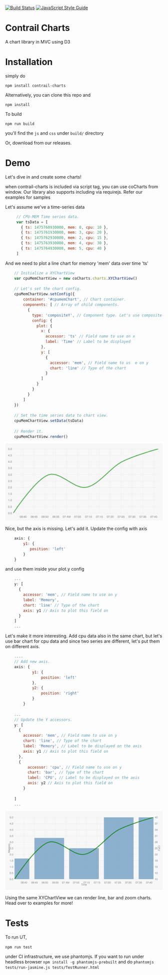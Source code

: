 [![Build Status](https://travis-ci.org/absingla/contrail-charts.svg?branch=master)](https://travis-ci.org/absingla/contrail-charts)
[![JavaScript Style Guide](https://img.shields.io/badge/code%20style-standard-brightgreen.svg)](http://standardjs.com/)

# Contrail Charts

A chart library in MVC using D3

# Installation

simply do
```
npm install contrail-charts
```
Alternatively, you can clone this repo and
```
npm install
```
To build
```
npm run build
```
you'll find the `js` and `css` under `build/` directory

Or, download from our releases.

# Demo
Let's dive in and create some charts!

when contrail-charts is included via script tag, you can use coCharts from window.
Our library also supports including via requirejs. Refer our examples for samples

Let's assume we've a time-series data
```javascript
     // CPU-MEM Time series data.
     var tsData = [
       { ts: 1475760930000, mem: 0, cpu: 10 },
       { ts: 1475761930000, mem: 3, cpu: 20 },
       { ts: 1475762930000, mem: 2, cpu: 15 },
       { ts: 1475763930000, mem: 4, cpu: 30 },
       { ts: 1475764930000, mem: 5, cpu: 40 }
     ]
```
And we need to plot a line chart for memory 'mem' data over time 'ts'

```javascript
    // Initialize a XYChartView
    var cpuMemChartView = new coCharts.charts.XYChartView()

    // Let's set the chart config.
    cpuMemChartView.setConfig({
        container: '#cpumemChart', // Chart container.
        components: [ // Array of child components.
          {
            type: 'compositeY', // Component type. Let's use composite-y component to render line chart.
            config: {
              plot: {
                x: {
                  accessor: 'ts' // Field name to use on x
                  label: 'Time' // Label to be displayed
                },
                y: [
                  {
                    accessor: 'mem', // Field name to us  e on y
                    chart: 'line' // Type of the chart
                  }
                ]
              }
            }
          }
        ]
    })

    // Set the time series data to chart view.
    cpuMemChartView.setData(tsData)

    // Render it.
    cpuMemChartView.render()
```

![create](examples/basic/img/sample1.png)

Nice, but the axis is missing. Let's add it. Update the config with axis

```javascript
    axis: {
        y1: {
           position: 'left'
        }
    }
```
and use them inside your plot.y config
```javascript
    ...
    y: [
      {
        accessor: 'mem', // Field name to use on y
        label: 'Memory',
        chart: 'line' // Type of the chart
        axis: y1 // Axis to plot this field on
      }
    ]
    ...
```

Let's make it more interesting. Add cpu data also in the same chart, but let's use bar chart for cpu data and since two 
series are different, let's put them on different axis.

```javascript
    ....
    // Add new axis.
    axis: {
            y1: {
                position: 'left'
            },
            y2: {
                position: 'right'
            }
        }

    ...
    // Update the Y accessors.
    y: [
      {
        accessor: 'mem', // Field name to use on y
        chart: 'line', // Type of the chart
        label: 'Memory', // Label to be displayed on the axis
        axis: y1 // Axis to plot this field on
      },
      {
          accessor: 'cpu', // Field name to use on y
          chart: 'bar', // Type of the chart
          label: 'CPU', // Label to be displayed on the axis
          axis: y2 // Axis to plot this field on
        }

    ]
    ...
```

![create](examples/basic/img/sample2.png)

Using the same XYChartView we can render line, bar and zoom charts. Head over to examples for more!

# Tests

To run UT,

```npm run test```

under CI infrastructure, we use phantomjs. If you want to run under headless browser
`npm install -g phantomjs-prebuilt` and do `phantomjs tests/run-jasmine.js tests/TestRunner.html`